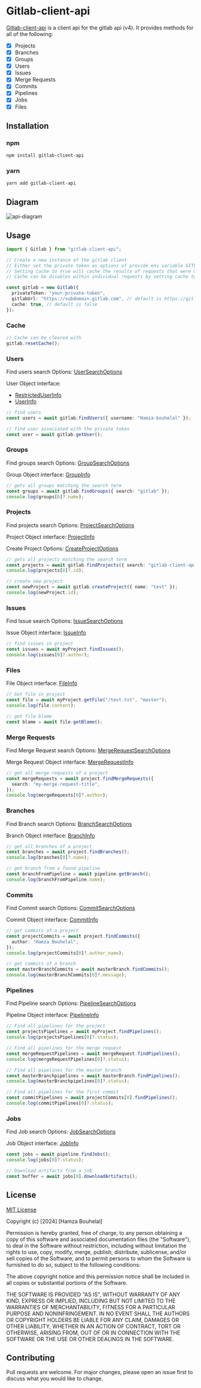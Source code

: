 # Gitlab-client-api

[Gitlab-client-api](https://www.npmjs.com/package/gitlab-client-api) is a client api for the gitlab api (v4). It provides methods for all of the following:

- [x] Projects
- [x] Branches
- [x] Groups
- [x] Users
- [x] Issues
- [x] Merge Requests
- [x] Commits
- [x] Pipelines
- [x] Jobs
- [x] Files

## Installation

### npm

```bash
npm install gitlab-client-api
```

### yarn

```bash
yarn add gitlab-client-api
```

## Diagram

![api-diagram](https://i.ibb.co/qsDb1Yw/src-diagram.png)

## Usage

```typescript
import { Gitlab } from "gitlab-client-api";

// Create a new instance of the gitlab client
// Either set the private token as options of provide env variable GITLAB_TOKEN
// Setting cache to true will cache the results of requests that were made with that instance of the client
// Cache can be disables within individual requests by setting cache to false

const gitlab = new Gitlab({
  privateToken: "your-private-token",
  gitlabUrl: "https://subdomain.gitlab.com", // default is https://gitlab.com
  cache: true, // default is false
});
```

### Cache

```typescript
// Cache can be cleared with
gitlab.resetCache();
```

### Users

Find users search Options: [UserSearchOptions](https://gitlab.com/bouhelalhamza/gitlab-client-api/-/blob/master/src/User/index.ts?ref_type=heads#L4)

User Object interface:

- [RestrictedUserInfo](https://gitlab.com/bouhelalhamza/gitlab-client-api/-/blob/master/src/User/index.ts?ref_type=heads#L56)
- [UserInfo](https://gitlab.com/bouhelalhamza/gitlab-client-api/-/blob/master/src/User/index.ts?ref_type=heads#L66)

```typescript
// find users
const users = await gitlab.findUsers({ username: "Hamza-bouhelal" });

// find user associated with the private token
const user = await gitlab.getUser();
```

### Groups

Find groups search Options: [GroupSearchOptions](https://gitlab.com/bouhelalhamza/gitlab-client-api/-/blob/master/src/Group/index.ts?ref_type=heads#L4)

Group Object interface: [GroupInfo](https://gitlab.com/bouhelalhamza/gitlab-client-api/-/blob/master/src/Group/index.ts?ref_type=heads#L67)

```typescript
// gets all groups matching the search term
const groups = await gitlab.findGroups({ search: "gitlab" });
console.log(groups[0]?.name);
```

### Projects

Find projects search Options: [ProjectSearchOptions](https://gitlab.com/bouhelalhamza/gitlab-client-api/-/blob/master/src/Project/index.ts?ref_type=heads#L4)

Project Object interface: [ProjectInfo](https://gitlab.com/bouhelalhamza/gitlab-client-api/-/blob/master/src/Project/index.ts?ref_type=heads#L162)

Create Project Options: [CreateProjectOptions](https://gitlab.com/bouhelalhamza/gitlab-client-api/-/blob/master/src/Project/index.ts?ref_type=heads#L240)

```typescript
// gets all projects matching the search term
const projects = await gitlab.findProjects({ search: "gitlab-client-api" });
console.log(projects[0]?.id);

// create new project
const newProject = await gitlab.createProject({ name: "test" });
console.log(newProject.id);
```

### Issues

Find Issue search Options: [IssueSearchOptions](https://gitlab.com/bouhelalhamza/gitlab-client-api/-/blob/master/src/Issue/index.ts?ref_type=heads#L6)

Issue Object interface: [IssueInfo](https://gitlab.com/bouhelalhamza/gitlab-client-api/-/blob/master/src/Issue/index.ts?ref_type=heads#L165)

```typescript
// find issues in project
const issues = await myProject.findIssues();
console.log(issues[0]?.author);
```

### Files

File Object interface: [FileInfo](https://gitlab.com/bouhelalhamza/gitlab-client-api/-/blob/master/src/File/index.ts?ref_type=heads#L1)

```typescript
// Get file in project
const file = await myProject.getFile("/test.txt", "master");
console.log(file.content);

// get file blame
const blame = await file.getBlame();
```

### Merge Requests

Find Merge Request search Options: [MergeRequestSearchOptions](https://gitlab.com/bouhelalhamza/gitlab-client-api/-/blob/master/src/MergeRequest/index.ts?ref_type=heads#L6)

Merge Request Object interface: [MergeRequestInfo](https://gitlab.com/bouhelalhamza/gitlab-client-api/-/blob/master/src/MergeRequest/index.ts?ref_type=heads#L183)

```typescript
// get all merge requests of a project
const mergeRequests = await project.findMergeRequests({
  search: "my-merge-request-title",
});
console.log(mergeRequests[0]?.author);
```

### Branches

Find Branch search Options: [BranchSearchOptions](https://gitlab.com/bouhelalhamza/gitlab-client-api/-/blob/master/src/Branch/index.ts?ref_type=heads#L4)

Branch Object interface: [BranchInfo](https://gitlab.com/bouhelalhamza/gitlab-client-api/-/blob/master/src/Branch/index.ts?ref_type=heads#L16)

```typescript
// get all branches of a project
const branches = await project.findBranches();
console.log(branches[0]?.name);

// get branch from a found pipeline
const branchFromPipeline = await pipeline.getBranch();
console.log(branchFromPipeline.name);
```

### Commits

Find Commit search Options: [CommitSearchOptions](https://gitlab.com/bouhelalhamza/gitlab-client-api/-/blob/master/src/Commit/index.ts?ref_type=heads#L4)

Commit Object interface: [CommitInfo](https://gitlab.com/bouhelalhamza/gitlab-client-api/-/blob/master/src/Commit/index.ts?ref_type=heads#L61)

```typescript
// get commits of a project
const projectCommits = await project.findCommits({
  author: "Hamza Bouhelal",
});
console.log(projectCommits[0]?.author_name);

// get commits of a branch
const masterBranchCommits = await masterBranch.findCommits();
console.log(masterBranchCommits[0]?.message);
```

### Pipelines

Find Pipeline search Options: [PipelineSearchOptions](https://gitlab.com/bouhelalhamza/gitlab-client-api/-/blob/master/src/Pipeline/index.ts?ref_type=heads#L4)

Pipeline Object interface: [PipelineInfo](https://gitlab.com/bouhelalhamza/gitlab-client-api/-/blob/master/src/Pipeline/index.ts?ref_type=heads#L105)

```typescript
// Find all pipelines for the project
const projectsPipelines = await myProject.findPipelines();
console.log(projectsPipelines[0]?.status);

// Find all pipelines for the merge request
const mergeRequestPipelines = await mergeRequest.findPipelines();
console.log(mergeRequestPipelines[0]?.status);

// Find all pipelines for the master branch
const masterBranchpipelines = await masterBranch.findPipelines();
console.log(masterBranchpipelines[0]?.status);

// Find all pipelines for the first commit
const commitPipelines = await projectCommits[0].findPipelines();
console.log(commitPipelines[0]?.status);
```

### Jobs

Find Job search Options: [JobSearchOptions](https://gitlab.com/bouhelalhamza/gitlab-client-api/-/blob/master/src/Job/index.ts?ref_type=heads#L7)

Job Object interface: [JobInfo](https://gitlab.com/bouhelalhamza/gitlab-client-api/-/blob/master/src/Job/index.ts?ref_type=heads#L19)

```typescript
const jobs = await pipeline.findJobs();
console.log(jobs[0]?.status);

// Download artifacts from a job
const buffer = await jobs[0].downloadArtifacts();
```

## License

[MIT License](https://choosealicense.com/licenses/mit/)

Copyright (c) [2024] [Hamza Bouhelal]

Permission is hereby granted, free of charge, to any person obtaining a copy of this software and associated documentation files (the "Software"), to deal in the Software without restriction, including without limitation the rights to use, copy, modify, merge, publish, distribute, sublicense, and/or sell copies of the Software, and to permit persons to whom the Software is furnished to do so, subject to the following conditions:

The above copyright notice and this permission notice shall be included in all copies or substantial portions of the Software.

THE SOFTWARE IS PROVIDED "AS IS", WITHOUT WARRANTY OF ANY KIND, EXPRESS OR IMPLIED, INCLUDING BUT NOT LIMITED TO THE WARRANTIES OF MERCHANTABILITY, FITNESS FOR A PARTICULAR PURPOSE AND NONINFRINGEMENT. IN NO EVENT SHALL THE AUTHORS OR COPYRIGHT HOLDERS BE LIABLE FOR ANY CLAIM, DAMAGES OR OTHER LIABILITY, WHETHER IN AN ACTION OF CONTRACT, TORT OR OTHERWISE, ARISING FROM, OUT OF OR IN CONNECTION WITH THE SOFTWARE OR THE USE OR OTHER DEALINGS IN THE SOFTWARE.

## Contributing

Pull requests are welcome. For major changes, please open an issue first to discuss what you would like to change.
